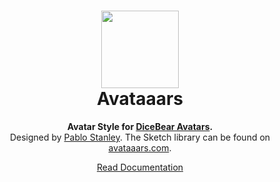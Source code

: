 <h1 align="center"><img src="https://dicebear.com/api/avataaars/1.svg" width="124" /> <br />Avataaars</h1>
<p align="center">
  <strong>Avatar Style for <a href="https://dicebear.com/">DiceBear Avatars</a>.</strong><br />
  Designed by <a href="https://twitter.com/pablostanley">Pablo Stanley</a>. The Sketch library can be found on <a href="https://avataaars.com/">avataaars.com</a>.
</p>

<p align="center">
  <a href="https://dicebear.com/styles/avataaars">
    Read Documentation
  </a>
</p>
